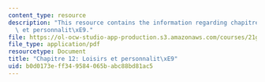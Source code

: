 ```yaml
---
content_type: resource
description: "This resource contains the information regarding chapitre 12 loisirs\
  \ et personnalit\xE9."
file: https://ol-ocw-studio-app-production.s3.amazonaws.com/courses/21g-302-french-ii-fall-2004/b0d0173eff349584065babc88bd81ac5_MIT21G_302_F04_classe_W.pdf
file_type: application/pdf
resourcetype: Document
title: "Chapitre 12: Loisirs et personnalit\xE9"
uid: b0d0173e-ff34-9584-065b-abc88bd81ac5
---
```

